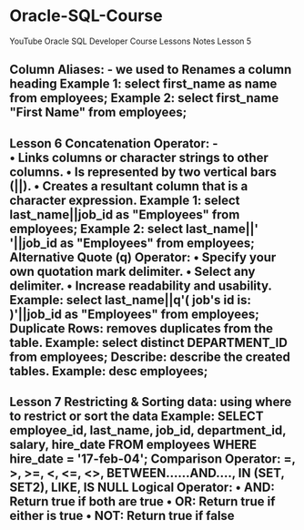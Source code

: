 # Oracle-SQL-Course
YouTube Oracle SQL Developer Course
Lessons Notes
Lesson 5

Column Aliases: -   we used to Renames a column heading
Example 1: select first_name as name from employees;
Example 2: select first_name "First Name" from employees;
---------------------------------------------------------------------------------------------------------
Lesson 6
Concatenation Operator: -  
•	Links columns or character strings to other columns.
•	Is represented by two vertical bars (||).
•	Creates a resultant column that is a character expression.
Example 1: select last_name||job_id as "Employees" from employees;
Example 2: select last_name||' '||job_id as "Employees" from employees;
Alternative Quote (q) Operator: 
•	Specify your own quotation mark delimiter.
•	Select any delimiter.
•	Increase readability and usability.
Example: select last_name||q'( job's id is: )'||job_id as "Employees" from employees;
Duplicate Rows: removes duplicates from the table.
Example: select distinct DEPARTMENT_ID from employees;
Describe: describe the created tables.
Example: desc employees;
---------------------------------------------------------------------------------------------------------

Lesson 7
Restricting & Sorting data: using where to restrict or sort the data
Example: SELECT employee_id, last_name, job_id, department_id, salary, hire_date
FROM employees
WHERE hire_date = '17-feb-04';
Comparison Operator: =, >, >=, <, <=, <>, BETWEEN…...AND…., IN (SET, SET2), LIKE, IS NULL
Logical Operator: 
•	AND: Return true if both are true
•	OR: Return true if either is true
•	NOT: Return true if false
---------------------------------------------------------------------------------------------------------

